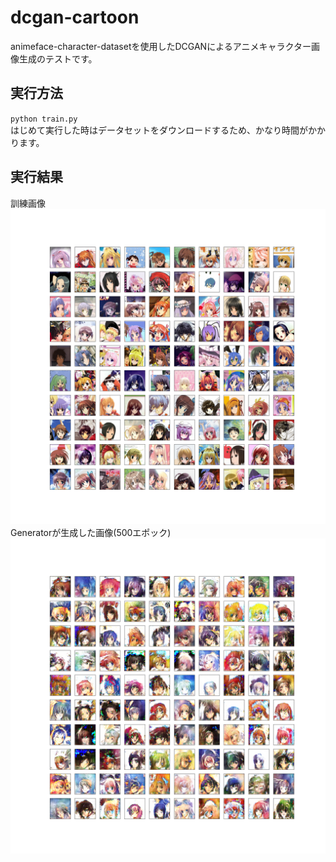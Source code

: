 # dcgan-cartoon
animeface-character-datasetを使用したDCGANによるアニメキャラクター画像生成のテストです。

## 実行方法
`python train.py`  
はじめて実行した時はデータセットをダウンロードするため、かなり時間がかかります。

## 実行結果
訓練画像  
![](https://github.com/s059ff/dcgan-cartoon/blob/master/sample/real.png)  
Generatorが生成した画像(500エポック)  
![](https://github.com/s059ff/dcgan-cartoon/blob/master/sample/fake.png)  
